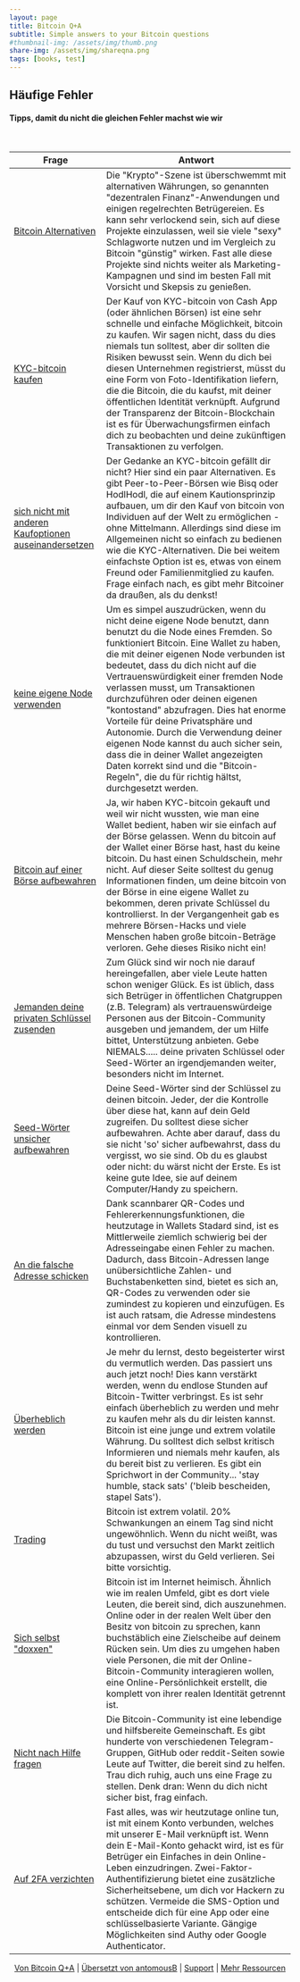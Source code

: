 ```yaml
---
layout: page
title: Bitcoin Q+A
subtitle: Simple answers to your Bitcoin questions
#thumbnail-img: /assets/img/thumb.png
share-img: /assets/img/shareqna.png
tags: [books, test]
---
```


## Häufige Fehler

#### Tipps, damit du nicht die gleichen Fehler machst wie wir

<br/>


| Frage                                                 | Antwort                                                                             |
|------------------------------------------------------------|------------------------------------------------------------------------------------|  
| [Bitcoin Alternativen]() | Die "Krypto"-Szene ist überschwemmt mit alternativen Währungen, so genannten "dezentralen Finanz"-Anwendungen und einigen regelrechten Betrügereien. Es kann sehr verlockend sein, sich auf diese Projekte einzulassen, weil sie viele "sexy" Schlagworte nutzen und im Vergleich zu Bitcoin "günstig" wirken. Fast alle diese Projekte sind nichts weiter als Marketing-Kampagnen und sind im besten Fall mit Vorsicht und Skepsis zu genießen. |
| [KYC-bitcoin kaufen]() | Der Kauf von KYC-bitcoin von Cash App (oder ähnlichen Börsen) ist eine sehr schnelle und einfache Möglichkeit, bitcoin zu kaufen. Wir sagen nicht, dass du dies niemals tun solltest, aber dir sollten die Risiken bewusst sein. Wenn du dich bei diesen Unternehmen registrierst, müsst du eine Form von Foto-Identifikation liefern, die die Bitcoin, die du kaufst, mit deiner öffentlichen Identität verknüpft. Aufgrund der Transparenz der Bitcoin-Blockchain ist es für Überwachungsfirmen einfach dich zu beobachten und deine zukünftigen Transaktionen zu verfolgen. |
| [sich nicht mit anderen Kaufoptionen auseinandersetzen]() | Der Gedanke an KYC-bitcoin gefällt dir nicht? Hier sind ein paar Alternativen. Es gibt Peer-to-Peer-Börsen wie Bisq oder HodlHodl, die auf einem Kautionsprinzip aufbauen, um dir den Kauf von bitcoin von Individuen auf der Welt zu ermöglichen - ohne Mittelmann. Allerdings sind diese im Allgemeinen nicht so einfach zu bedienen wie die KYC-Alternativen. Die bei weitem einfachste Option ist es, etwas von einem Freund oder Familienmitglied zu kaufen. Frage einfach nach, es gibt mehr Bitcoiner da draußen, als du denkst! |
| [keine eigene Node verwenden]() | Um es simpel auszudrücken, wenn du nicht deine eigene Node benutzt, dann benutzt du die Node eines Fremden. So funktioniert Bitcoin. Eine Wallet zu haben, die mit deiner eigenen Node verbunden ist bedeutet, dass du dich nicht auf die Vertrauenswürdigkeit einer fremden Node verlassen musst, um Transaktionen durchzuführen oder deinen eigenen "kontostand" abzufragen. Dies hat enorme Vorteile für deine Privatsphäre und Autonomie. Durch die Verwendung deiner eigenen Node kannst du auch sicher sein, dass die in deiner Wallet angezeigten Daten korrekt sind und die "Bitcoin-Regeln", die du für richtig hältst, durchgesetzt werden. |
| [Bitcoin auf einer Börse aufbewahren]() |  Ja, wir haben KYC-bitcoin gekauft und weil wir nicht wussten, wie man eine Wallet bedient, haben wir sie einfach auf der Börse gelassen. Wenn du bitcoin auf der Wallet einer Börse hast, hast du keine bitcoin. Du hast einen Schuldschein, mehr nicht. Auf dieser Seite solltest du genug Informationen finden, um deine bitcoin von der Börse in eine eigene Wallet zu bekommen, deren private Schlüssel du kontrollierst. In der Vergangenheit gab es mehrere Börsen-Hacks und viele Menschen haben große bitcoin-Beträge verloren. Gehe dieses Risiko nicht ein! |
| [Jemanden deine privaten Schlüssel zusenden]() | Zum Glück sind wir noch nie darauf hereingefallen, aber viele Leute hatten schon weniger Glück. Es ist üblich, dass sich Betrüger in öffentlichen Chatgruppen (z.B. Telegram) als vertrauenswürdeige Personen aus der Bitcoin-Community ausgeben und jemandem, der um Hilfe bittet, Unterstützung anbieten. Gebe NIEMALS..... deine privaten Schlüssel oder Seed-Wörter an irgendjemanden weiter, besonders nicht im Internet. |
| [Seed-Wörter unsicher aufbewahren]() | Deine Seed-Wörter sind der Schlüssel zu deinen bitcoin. Jeder, der die Kontrolle über diese hat, kann auf dein Geld zugreifen. Du solltest diese sicher aufbewahren. Achte aber darauf, dass du sie nicht 'so' sicher aufbewahrst, dass du vergisst, wo sie sind. Ob du es glaubst oder nicht: du wärst nicht der Erste. Es ist keine gute Idee, sie auf deinem Computer/Handy zu speichern. |
| [An die falsche Adresse schicken]() | Dank scannbarer QR-Codes und Fehlererkennungsfunktionen, die heutzutage in Wallets Stadard sind, ist es Mittlerweile ziemlich schwierig bei der Adresseingabe einen Fehler zu machen. Dadurch, dass Bitcoin-Adressen lange unübersichtliche Zahlen- und Buchstabenketten sind, bietet es sich an, QR-Codes zu verwenden oder sie zumindest zu kopieren und einzufügen. Es ist auch ratsam, die Adresse mindestens einmal vor dem Senden visuell zu kontrollieren. |
| [Überheblich werden]() | Je mehr du lernst, desto begeisterter wirst du vermutlich werden. Das passiert uns auch jetzt noch! Dies kann verstärkt werden, wenn du endlose Stunden auf Bitcoin-Twitter verbringst. Es ist sehr einfach überheblich zu werden und mehr zu kaufen mehr als du dir leisten kannst. Bitcoin ist eine junge und extrem volatile Währung. Du solltest dich selbst kritisch Informieren und niemals mehr kaufen, als du bereit bist zu verlieren. Es gibt ein Sprichwort in der Community... 'stay humble, stack sats' ('bleib bescheiden, stapel Sats'). |
| [Trading]() | Bitcoin ist extrem volatil. 20% Schwankungen an einem Tag sind nicht ungewöhnlich. Wenn du nicht weißt, was du tust und versuchst den Markt zeitlich abzupassen, wirst du Geld verlieren. Sei bitte vorsichtig. |
| [Sich selbst "doxxen"]() | Bitcoin ist im Internet heimisch. Ähnlich wie im realen Umfeld, gibt es dort viele Leuten, die bereit sind, dich auszunehmen. Online oder in der realen Welt über den Besitz von bitcoin zu sprechen, kann buchstäblich eine Zielscheibe auf deinem Rücken sein. Um dies zu umgehen haben viele Personen, die mit der Online-Bitcoin-Community interagieren wollen, eine Online-Persönlichkeit erstellt, die komplett von ihrer realen Identität getrennt ist. |
| [Nicht nach Hilfe fragen]() | Die Bitcoin-Community ist eine lebendige und hilfsbereite Gemeinschaft. Es gibt hunderte von verschiedenen Telegram-Gruppen, GitHub oder reddit-Seiten sowie Leute auf Twitter, die bereit sind zu helfen. Trau dich ruhig, auch uns eine Frage zu stellen. Denk dran: Wenn du dich nicht sicher bist, frag einfach. |
| [Auf 2FA verzichten]() | Fast alles, was wir heutzutage online tun, ist mit einem Konto verbunden, welches mit unserer E-Mail verknüpft ist. Wenn dein E-Mail-Konto gehackt wird, ist es für Betrüger ein Einfaches in dein Online-Leben einzudringen. Zwei-Faktor-Authentifizierung bietet eine zusätzliche Sicherheitsebene, um dich vor Hackern zu schützen. Vermeide die SMS-Option und entscheide dich für eine App oder eine schlüsselbasierte Variante. Gängige Möglichkeiten sind Authy oder Google Authenticator. |   


<p align="center">
  <a href="https://twitter.com/BitcoinQ_A">Von Bitcoin Q+A</a> |
  <a href="https://twitter.com/antomousB">Übersetzt von antomousB</a> |
  <a href="http://stacking.tips">Support</a> |
  <a href="/">Mehr Ressourcen</a>
  <br><br>
</p>
